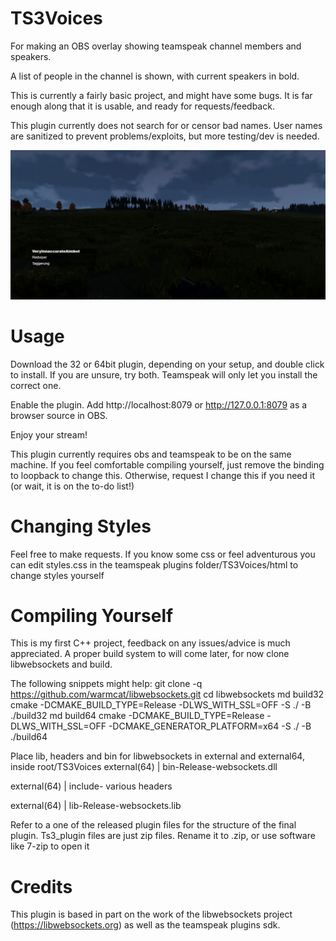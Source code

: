 # TS3Voices
For making an OBS overlay showing teamspeak channel members and speakers.

A list of people in the channel is shown, with current speakers in bold.

This is currently a fairly basic project, and might have some bugs.
It is far enough along that it is usable, and ready for requests/feedback.

This plugin currently does not search for or censor bad names.
User names are sanitized to prevent problems/exploits, but more testing/dev is needed.

![Example Overlay over ArmA](examplearma.png)
# Usage
Download the 32 or 64bit plugin, depending on your setup, and double click to install.
If you are unsure, try both. Teamspeak will only let you install the correct one.

Enable the plugin.
Add http://localhost:8079 or http://127.0.0.1:8079 as a browser source in OBS.

Enjoy your stream!

This plugin currently requires obs and teamspeak to be on the same machine.
If you feel comfortable compiling yourself, just remove the binding to loopback to change this.
Otherwise, request I change this if you need it (or wait, it is on the to-do list!)

# Changing Styles
Feel free to make requests.
If you know some css or feel adventurous you can edit styles.css in the
teamspeak plugins folder/TS3Voices/html to change styles yourself

# Compiling Yourself
This is my first C++ project, feedback on any issues/advice is much appreciated.
A proper build system to will come later, for now clone libwebsockets and build.

The following snippets might help:
git clone -q https://github.com/warmcat/libwebsockets.git
cd libwebsockets
md build32
cmake -DCMAKE_BUILD_TYPE=Release -DLWS_WITH_SSL=OFF  -S ./ -B ./build32
md build64
cmake -DCMAKE_BUILD_TYPE=Release -DLWS_WITH_SSL=OFF -DCMAKE_GENERATOR_PLATFORM=x64 -S ./ -B ./build64

Place lib, headers and bin for libwebsockets in external and external64, inside root/TS3Voices
external(64)
|
bin-Release-websockets.dll

external(64)
|
include- various headers

external(64)
|
lib-Release-websockets.lib

Refer to a one of the released plugin files for the structure of the final plugin.
Ts3_plugin files are just zip files. Rename it to .zip, or use software like 7-zip to open it

# Credits
This plugin is based in part on the work of the libwebsockets project (https://libwebsockets.org)
as well as the teamspeak plugins sdk.
